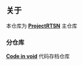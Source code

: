 ## 关于
本仓库为 [**ProjectRTSN**](https://github.com/ProjectRTSN) 主仓库

### 分仓库
[**Code in void**](https://github.com/codeinvoid) 代码存档仓库
